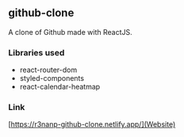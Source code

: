 ## github-clone
A clone of Github made with ReactJS.

### Libraries used
* react-router-dom
* styled-components
* react-calendar-heatmap


### Link 
[https://r3nanp-github-clone.netlify.app/](Website)

